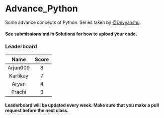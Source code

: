 # Advance_Python

Some advance concepts of Python. Series taken by [@Devyanshu](https://github.com/Devyanshu).

#### See submissions.md in Solutions for how to upload your code.

### Leaderboard

|   Name   | Score |
|:--------:|:-----:|
| Arjun009 |   8   |
| Kartikay |   7   |
| Aryan    |   4   |
|  Prachi  |   3   |

#### Leaderboard will be updated every week. Make sure that you make a pull request before the next class.
